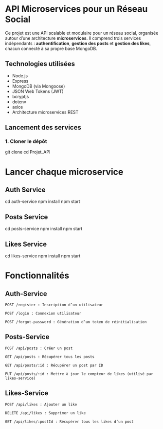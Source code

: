 #  API Microservices pour un Réseau Social

Ce projet est une API scalable et modulaire pour un réseau social, organisée autour d’une architecture **microservices**. Il comprend trois services indépendants : **authentification**, **gestion des posts** et **gestion des likes**, chacun connecté à sa propre base MongoDB.


##  Technologies utilisées

- Node.js
- Express
- MongoDB (via Mongoose)
- JSON Web Tokens (JWT)
- bcryptjs
- dotenv
- axios
- Architecture microservices REST


##  Lancement des services

### 1. Cloner le dépôt


git clone <url-du-repo>
cd Projet_API

#  Lancer chaque microservice

## Auth Service
cd auth-service
npm install
npm start

## Posts Service
cd posts-service
npm install
npm start

## Likes Service
cd likes-service
npm install
npm start

# Fonctionnalités

## Auth-Service

    POST /register : Inscription d’un utilisateur

    POST /login : Connexion utilisateur

    POST /forgot-password : Génération d’un token de réinitialisation

## Posts-Service

    POST /api/posts : Créer un post

    GET /api/posts : Récupérer tous les posts

    GET /api/posts/:id : Récupérer un post par ID

    PUT /api/posts/:id : Mettre à jour le compteur de likes (utilisé par likes-service)

## Likes-Service

    POST /api/likes : Ajouter un like

    DELETE /api/likes : Supprimer un like

    GET /api/likes/:postId : Récupérer tous les likes d’un post